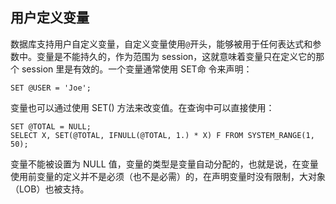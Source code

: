 ## 用户定义变量

数据库支持用户自定义变量，自定义变量使用`@`开头，能够被用于任何表达式和参数中。变量是不能持久的，作为范围为 session，这就意味着变量只在定义它的那个 session 里是有效的。一个变量通常使用 SET命 令来声明：

	SET @USER = 'Joe';

变量也可以通过使用 SET() 方法来改变值。在查询中可以直接使用：

	SET @TOTAL = NULL;
	SELECT X, SET(@TOTAL, IFNULL(@TOTAL, 1.) * X) F FROM SYSTEM_RANGE(1, 50);

变量不能被设置为 NULL 值，变量的类型是变量自动分配的，也就是说，在变量使用前变量的定义并不是必须（也不是必需）的，在声明变量时没有限制，大对象（LOB）也被支持。